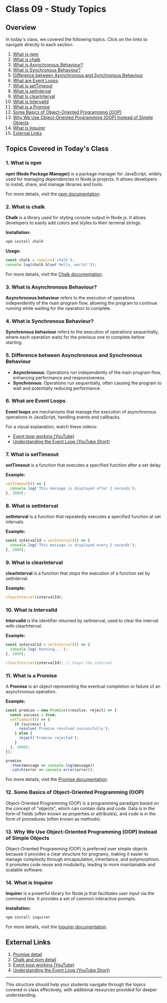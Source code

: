 
# Class 09 - Study Topics

## Overview

In today's class, we covered the following topics. Click on the links to navigate directly to each section:

1. [What is npm](#1-what-is-npm)
2. [What is chalk](#2-what-is-chalk)
3. [What is Asynchronous Behaviour?](#3-what-is-asynchronous-behaviour)
4. [What is Synchronous Behaviour?](#4-what-is-synchronous-behaviour)
5. [Difference between Asynchronous and Synchronous Behaviour](#5-difference-between-asynchronous-and-synchronous-behaviour)
6. [What are Event Loops](#6-what-are-event-loops)
7. [What is setTimeout](#7-what-is-settimeout)
8. [What is setInterval](#8-what-is-setinterval)
9. [What is clearInterval](#9-what-is-clearinterval)
10. [What is IntervalId](#10-what-is-intervalid)
11. [What is a Promise](#11-what-is-a-promise)
12. [Some Basics of Object-Oriented Programming (OOP)](#12-some-basics-of-object-oriented-programming-oop)
13. [Why We Use Object-Oriented Programming (OOP) Instead of Simple Objects](#13-why-we-use-object-oriented-programming-oop-instead-of-simple-objects)
14. [What is Inquirer](#14-what-is-inquirer)
15. [External Links](#external-links)

## Topics Covered in Today's Class

### 1. What is npm
**npm (Node Package Manager)** is a package manager for JavaScript, widely used for managing dependencies in Node.js projects. It allows developers to install, share, and manage libraries and tools.

For more details, visit the [npm documentation](https://docs.npmjs.com/).

### 2. What is chalk
**Chalk** is a library used for styling console output in Node.js. It allows developers to easily add colors and styles to their terminal strings.

**Installation:**
```sh
npm install chalk
```

**Usage:**
```javascript
const chalk = require('chalk');
console.log(chalk.blue('Hello, world!'));
```

For more details, visit the [Chalk documentation](https://www.npmjs.com/package/chalk?activeTab=readme).

### 3. What is Asynchronous Behaviour?
**Asynchronous behaviour** refers to the execution of operations independently of the main program flow, allowing the program to continue running while waiting for the operation to complete.

### 4. What is Synchronous Behaviour?
**Synchronous behaviour** refers to the execution of operations sequentially, where each operation waits for the previous one to complete before starting.

### 5. Difference between Asynchronous and Synchronous Behaviour
- **Asynchronous**: Operations run independently of the main program flow, enhancing performance and responsiveness.
- **Synchronous**: Operations run sequentially, often causing the program to wait and potentially reducing performance.

### 6. What are Event Loops
**Event loops** are mechanisms that manage the execution of asynchronous operations in JavaScript, handling events and callbacks.

For a visual explanation, watch these videos:
- [Event loop working (YouTube)](https://www.youtube.com/watch?v=8aGhZQkoFbQ)
- [Understanding the Event Loop (YouTube Short)](https://youtube.com/shorts/m8biTN2fBEs?si=H3tQFQAWljq9r2_V)

### 7. What is setTimeout
**setTimeout** is a function that executes a specified function after a set delay.

**Example:**
```javascript
setTimeout(() => {
  console.log('This message is displayed after 2 seconds');
}, 2000);
```

### 8. What is setInterval
**setInterval** is a function that repeatedly executes a specified function at set intervals.

**Example:**
```javascript
const intervalId = setInterval(() => {
  console.log('This message is displayed every 2 seconds');
}, 2000);
```

### 9. What is clearInterval
**clearInterval** is a function that stops the execution of a function set by setInterval.

**Example:**
```javascript
clearInterval(intervalId);
```

### 10. What is IntervalId
**IntervalId** is the identifier returned by setInterval, used to clear the interval with clearInterval.

**Example:**
```javascript
const intervalId = setInterval(() => {
  console.log('Running...');
}, 1000);

clearInterval(intervalId); // Stops the interval
```

### 11. What is a Promise
A **Promise** is an object representing the eventual completion or failure of an asynchronous operation.

**Example:**
```javascript
const promise = new Promise((resolve, reject) => {
  const success = true;
  setTimeout(() => {
    if (success) {
      resolve('Promise resolved successfully');
    } else {
      reject('Promise rejected');
    }
  }, 2000);
});

promise
  .then(message => console.log(message))
  .catch(error => console.error(error));
```

For more details, visit the [Promise documentation](https://developer.mozilla.org/en-US/docs/Web/JavaScript/Reference/Global_Objects/Promise).

### 12. Some Basics of Object-Oriented Programming (OOP)
Object-Oriented Programming (OOP) is a programming paradigm based on the concept of "objects", which can contain data and code. Data is in the form of fields (often known as properties or attributes), and code is in the form of procedures (often known as methods).

### 13. Why We Use Object-Oriented Programming (OOP) Instead of Simple Objects
Object-Oriented Programming (OOP) is preferred over simple objects because it provides a clear structure for programs, making it easier to manage complexity through encapsulation, inheritance, and polymorphism. It promotes code reuse and modularity, leading to more maintainable and scalable software.

### 14. What is Inquirer
**Inquirer** is a powerful library for Node.js that facilitates user input via the command line. It provides a set of common interactive prompts.

**Installation:**
```sh
npm install inquirer
```

For more details, visit the [Inquirer documentation](https://www.npmjs.com/package/inquirer).

## External Links

1. [Promise detail](https://developer.mozilla.org/en-US/docs/Web/JavaScript/Reference/Global_Objects/Promise)
2. [Chalk and npm detail](https://www.npmjs.com/package/chalk?activeTab=readme)
3. [Event loop working (YouTube)](https://www.youtube.com/watch?v=8aGhZQkoFbQ)
4. [Understanding the Event Loop (YouTube Short)](https://youtube.com/shorts/m8biTN2fBEs?si=H3tQFQAWljq9r2_V)

---

This structure should help your students navigate through the topics covered in class effectively, with additional resources provided for deeper understanding.
